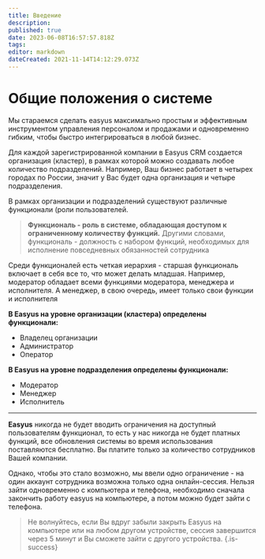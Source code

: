 ```yaml
---
title: Введение
description: 
published: true
date: 2023-06-08T16:57:57.818Z
tags: 
editor: markdown
dateCreated: 2021-11-14T14:12:29.073Z
---
```



# Общие положения о системе

Мы стараемся сделать easyus максимально простым и эффективным инструментом управления персоналом и продажами и одновременно гибким, чтобы быстро интегрироваться в любой бизнес.

Для каждой зарегистрированной компании в Easyus CRM создается организация (кластер), в рамках которой можно создавать любое количество подразделений. Например, Ваш бизнес работает в четырех городах по России, значит у Вас будет одна организация и четыре подразделения.

В рамках организации и подразделений существуют различные функционали (роли пользователей.

> **Функциональ - роль в системе, обладающая доступом к ограниченному количеству функций.** Другими словами, функциональ - должность с набором функций, необходимых для исполнение повседневных обязанностей сотрудника

Среди функционалей есть четкая иерархия - старшая функциональ включает в себя все то, что может делать младшая. Например, модератор обладает всеми функциями модератора, менеджера и исполнителя. А менеджер, в свою очередь, имеет только свои функции и исполнителя

**В Easyus на уровне организации (кластера) определены функционали:**
- Владелец организации
- Администратор
- Оператор

**В Easyus на уровне подразделения определены функционали:**
- Модератор
- Менеджер
- Исполнитель
---

**Easyus** никогда не будет вводить ограничения на доступный пользователям функционал, то есть у нас никогда не будет платных функций, все обновления системы во время использования поставляются бесплатно. Вы платите только за количество сотрудников Вашей компании. 

Однако, чтобы это стало возможно, мы ввели одно ограничение - на один аккаунт сотрудника возможна только одна онлайн-сессия. Нельзя зайти одновременно с компьютера и телефона, необходимо сначала закончить работу easyus на компьютере, а потом можно будет зайти с телефона.

> Не волнуйтесь, если Вы вдруг забыли закрыть Easyus на компьютере или на любом другом устройстве, сессия завершится через 5 минут и Вы сможете зайти с другого устройства.
{.is-success}

